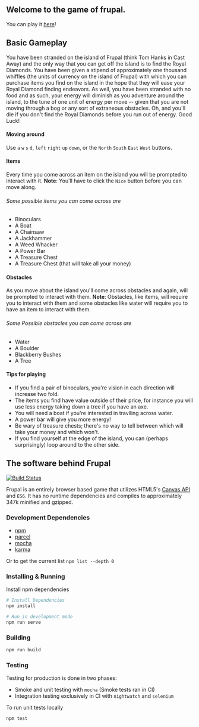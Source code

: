## Welcome to the game of frupal.
You can play it [here](http://web.cecs.pdx.edu/~gomenas/frupal/dist/)!

## Basic Gameplay

You have been stranded on the island of Frupal (think Tom Hanks in Cast Away) and the only way that you can get off the island is to find the Royal Diamonds. You have been given a stipend of approximately one thousand whiffles (the units of currency on the island of Frupal) with which you can purchase items you find on the island in the hope that they will ease your Royal Diamond finding endeavors. As well, you have been stranded with no food and as such, your energy will diminish as you adventure around the island, to the tune of one unit of energy per move -- given that you are not moving through a bog or any sort of extraneous obstacles. Oh, and you'll die if you don't find the Royal Diamonds before you run out of energy. Good Luck!

#### Moving around
Use `a` `w` `s` `d`, `left` `right` `up` `down`, or the `North` `South` `East` `West` buttons.

#### Items
Every time you come across an item on the island you will be prompted to interact with it.
**Note**: You'll have to click the `Nice` button before you can move along.

###### Some possible items you can come across are
* Binoculars
* A Boat
* A Chainsaw
* A Jackhammer
* A Weed Whacker
* A Power Bar
* A Treasure Chest 
* A Treasure Chest (that will take all your money)

#### Obstacles
As you move about the island you'll come across obstacles and again, will be prompted to interact with them.
**Note**: Obstacles, like items, will require you to interact with them and some obstacles like water will require you to have an item to interact with them. 

###### Some Possible obstacles you can come across are
* Water
* A Boulder
* Blackberry Bushes
* A Tree

#### Tips for playing

* If you find a pair of binoculars, you're vision in each direction will increase two fold.
* The items you find have value outside of their price, for instance you will use less energy taking down a tree if you have an axe.
* You will need a boat if you're interested in travlling across water.
* A power bar will give you more energy!
* Be wary of treasure chests; there's no way to tell between which will take your money and which won't.
* If you find yourself at the edge of the island, you can (perhaps surprisingly) loop around to the other side.

## The software behind Frupal 

[![Build Status](https://travis-ci.com/samgomena/frupal.svg?token=wrqdxNSxDZXR1zjtheDr&branch=sgomena/dev)](https://travis-ci.com/samgomena/frupal)

Frupal is an entirely browser based game that utilizes HTML5's [Canvas API](https://developer.mozilla.org/en-US/docs/Web/API/Canvas_API) and `ES6`.
It has no runtime dependencies and compiles to approximately 347k minified and gzipped.

### Development Dependencies
* [npm](https://www.npmjs.com/get-npm)
* [parcel](https://parceljs.org/getting_started.html)
* [mocha](https://mochajs.org/)
* [karma](https://karma-runner.github.io/latest/index.html)

Or to get the current list
`npm list --depth 0`

### Installing & Running
Install npm dependencies
```bash
# Install Dependencies
npm install

# Run in development mode
npm run serve
```

### Building
```bash
npm run build
```

### Testing 

Testing for production is done in two phases:
* Smoke and unit testing with `mocha` (Smoke tests ran in CI)
* Integration testing exclusively in CI with `nightwatch` and `selenium`

To run unit tests locally
```bash
npm test
```

